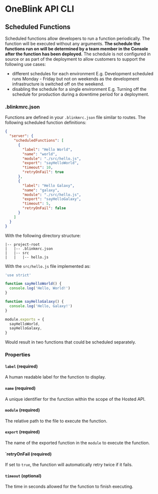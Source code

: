 # OneBlink API CLI

## Scheduled Functions

Scheduled functions allow developers to run a function periodically. The function will be executed without any arguments. **The schedule the functions run on will be determined by a team member in the Console after the function has been deployed.** The schedule is not configured in source or as part of the deployment to allow customers to support the following use cases:

- different schedules for each environment E.g. Development scheduled runs Monday - Friday but not on weekends as the development infrastructure is switched off on the weekend.
- disabling the schedule for a single environment E.g. Turning off the schedule for production during a downtime period for a deployment.

### .blinkmrc.json

Functions are defined in your `.blinkmrc.json` file similar to routes. The following scheduled function definitions:

```json
{
  "server": {
    "scheduledFunctions": [
      {
        "label": "Hello World",
        "name": "world",
        "module": "./src/hello.js",
        "export": "sayHelloWorld",
        "timeout": 10,
        "retryOnFail": true
      },
      {
        "label": "Hello Galaxy",
        "name": "galaxy",
        "module": "./src/hello.js",
        "export": "sayHelloGalaxy",
        "timeout": 5,
        "retryOnFail": false
      }
    ]
  }
}
```

With the following directory structure:

```
|-- project-root
|   |-- .blinkmrc.json
|   |-- src
|   |   |-- hello.js
```

With the `src/hello.js` file implemented as:

```js
'use strict'

function sayHelloWorld() {
  console.log('Hello, World!')
}

function sayHelloGalaxy() {
  console.log('Hello, Galaxy!')
}

module.exports = {
  sayHelloWorld,
  sayHelloGalaxy,
}
```

Would result in two functions that could be scheduled separately.

### Properties

#### `label` (required)

A human readable label for the function to display.

#### `name` (required)

A unique identifier for the function within the scope of the Hosted API.

#### `module` (required)

The relative path to the file to execute the function.

#### `export` (required)

The name of the exported function in the `module` to execute the function.

#### `retryOnFail (required)

If set to `true`, the function will automatically retry twice if it fails.

#### `timeout` (optional)

The time in seconds allowed for the function to finish executing.


